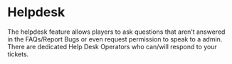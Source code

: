 # Helpdesk

The helpdesk feature allows players to ask questions that aren’t answered in the FAQs/Report Bugs or even request permission to speak to a admin. There are dedicated Help Desk Operators who can/will respond to your tickets.
